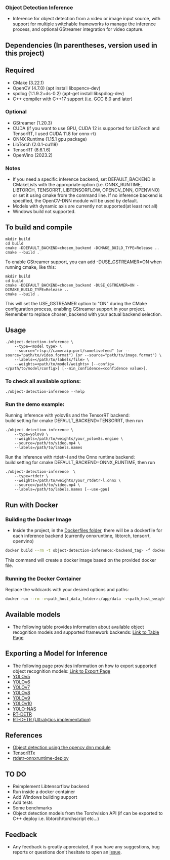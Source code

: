 ### Object Detection Inference
* Inference for object detection from a video or image input source, with support for multiple switchable frameworks to manage the inference process, and optional GStreamer integration for video capture.
## Dependencies (In parentheses, version used in this project)
## Required
* CMake (3.22.1)
* OpenCV (4.7.0) (apt install libopencv-dev)
* spdlog (1:1.9.2+ds-0.2) (apt-get install libspdlog-dev)
* C++ compiler with C++17 support (i.e. GCC 8.0 and later)
### Optional 
* GStreamer (1.20.3) 
* CUDA (if you want to use GPU, CUDA 12 is supported for LibTorch and TensorRT, I used CUDA 11.8 for onnx-rt)
* ONNX Runtime (1.15.1 gpu package)
* LibTorch (2.0.1-cu118)
* TensorRT (8.6.1.6)
* OpenVino (2023.2) 
### Notes
 - If you need a specific inference backend, set DEFAULT_BACKEND in CMakeLists with the appropriate option (i.e. ONNX_RUNTIME, LIBTORCH, TENSORRT, LIBTENSORFLOW, OPENCV_DNN, OPENVINO) or set it using cmake from the command line. If no inference backend is specified, the OpenCV-DNN module will be used by default.
- Models with dynamic axis are currently not supported(at least not all)
- Windows build not supported.



## To build and compile  
```
mkdir build
cd build
cmake -DDEFAULT_BACKEND=chosen_backend -DCMAKE_BUILD_TYPE=Release ..
cmake --build .
```

To enable GStreamer support, you can add -DUSE_GSTREAMER=ON when running cmake, like this:
```
mkdir build
cd build
cmake -DDEFAULT_BACKEND=chosen_backend -DUSE_GSTREAMER=ON -DCMAKE_BUILD_TYPE=Release ..
cmake --build .
```

This will set the USE_GSTREAMER option to "ON" during the CMake configuration process, enabling GStreamer support in your project.  
Remember to replace chosen_backend with your actual backend selection.


## Usage
```
./object-detection-inference \
    --type=<model type> \
    --source="rtsp://cameraip:port/somelivefeed" (or --source="path/to/video.format") (or --source="path/to/image.format") \
    --labels=</path/to/labels/file> \
    --weights=<path/to/model/weights> [--config=</path/to/model/config>] [--min_confidence=<confidence value>].
``` 
### To check all available options:
```
./object-detection-inference --help
```
### Run the demo example:
Running inference with yolov8s and the TensorRT backend:  
build setting for cmake DEFAULT_BACKEND=TENSORRT, then run
```
./object-detection-inference \
    --type=yolov8 \
    --weights=/path/to/weights/your_yolov8s.engine \
    --source=/path/to/video.mp4 \
    --labels=/path/to/labels.names
```

Run the inference with rtdetr-l and the Onnx runtime backend:  
build setting for cmake DEFAULT_BACKEND=ONNX_RUNTIME, then run
```
./object-detection-inference  \
    --type=rtdetr \
    --weights=/path/to/weights/your_rtdetr-l.onnx \
    --source=/path/to/video.mp4 \
    --labels=/path/to/labels.names [--use-gpu]
```


## Run with Docker
### Building the Docker Image
* Inside the project, in the [Dockerfiles folder](docker), there will be a dockerfile for each inference backend (currently onnxruntime, libtorch, tensorrt, openvino)

```bash
docker build --rm -t object-detection-inference:<backend_tag> -f docker/Dockerfile.backend .
```

This command will create a docker image based on the provided docker file.

### Running the Docker Container

Replace the wildcards with your desired options and paths:
```bash
docker run --rm -v<path_host_data_folder>:/app/data -v<path_host_weights_folder>:/weights -v<path_host_labels_folder>:/labels object-detection-inference:<backend_tag> --type=<model_type> --weights=<weight_according_your_backend> --source=/app/data/<image_or_video> --labels=/labels/<labels_file>.
```

 ## Available models

* The following table provides information about available object recognition models and supported framework backends: 
[Link to Table Page](docs/TablePage.md#table-of-models)

 ## Exporting a Model for Inference
 * The following page provides information on how to export supported object recognition models: 
[Link to Export Page](docs/ExportInstructions.md)
* [YOLOv5](docs/ExportInstructions.md#yolov5)
* [YOLOv6](docs/ExportInstructions.md#yolov6)
* [YOLOv7](docs/ExportInstructions.md#yolov7)
* [YOLOv8](docs/ExportInstructions.md#yolov8)
* [YOLOv9](docs/ExportInstructions.md#yolov9)
* [YOLOv10](docs/ExportInstructions.md#yolov10)
* [YOLO-NAS](docs/ExportInstructions.md#yolonas)
* [RT-DETR](docs/ExportInstructions.md#rt-detr-lyuwenyu)
* [RT-DETR (Ultralytics implementation)](docs/ExportInstructions.md#rt-detr-ultralytics)

## References
* [Object detection using the opencv dnn module](https://github.com/opencv/opencv/blob/master/samples/dnn/object_detection.cpp)
* [TensorRTx](https://github.com/wang-xinyu/tensorrtx)
* [rtdetr-onnxruntime-deploy](https://github.com/CVHub520/rtdetr-onnxruntime-deploy)

## TO DO
- Reimplement Libtensorflow backend
- Run inside a docker container
- Add Windows building support
- Add tests
- Some benchmarks
- Object detection models from the Torchvision API (if can be exported to C++ deploy i.e. libtorch/torchscript etc...)

## Feedback
- Any feedback is greatly appreciated, if you have any suggestions, bug reports or questions don't hesitate to open an [issue](https://github.com/olibartfast/object-detection-inference/issues).
